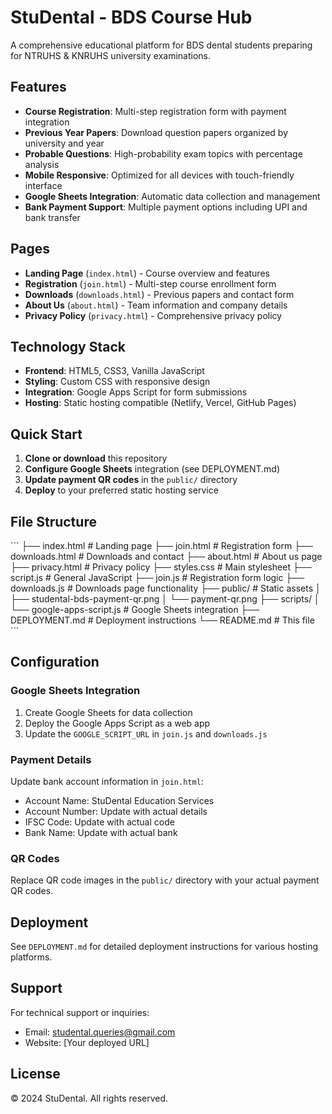 # StuDental - BDS Course Hub

A comprehensive educational platform for BDS dental students preparing for NTRUHS & KNRUHS university examinations.

## Features

- **Course Registration**: Multi-step registration form with payment integration
- **Previous Year Papers**: Download question papers organized by university and year
- **Probable Questions**: High-probability exam topics with percentage analysis
- **Mobile Responsive**: Optimized for all devices with touch-friendly interface
- **Google Sheets Integration**: Automatic data collection and management
- **Bank Payment Support**: Multiple payment options including UPI and bank transfer

## Pages

- **Landing Page** (`index.html`) - Course overview and features
- **Registration** (`join.html`) - Multi-step course enrollment form
- **Downloads** (`downloads.html`) - Previous papers and contact form
- **About Us** (`about.html`) - Team information and company details
- **Privacy Policy** (`privacy.html`) - Comprehensive privacy policy

## Technology Stack

- **Frontend**: HTML5, CSS3, Vanilla JavaScript
- **Styling**: Custom CSS with responsive design
- **Integration**: Google Apps Script for form submissions
- **Hosting**: Static hosting compatible (Netlify, Vercel, GitHub Pages)

## Quick Start

1. **Clone or download** this repository
2. **Configure Google Sheets** integration (see DEPLOYMENT.md)
3. **Update payment QR codes** in the `public/` directory
4. **Deploy** to your preferred static hosting service

## File Structure

\`\`\`
├── index.html              # Landing page
├── join.html               # Registration form
├── downloads.html          # Downloads and contact
├── about.html              # About us page
├── privacy.html            # Privacy policy
├── styles.css              # Main stylesheet
├── script.js               # General JavaScript
├── join.js                 # Registration form logic
├── downloads.js            # Downloads page functionality
├── public/                 # Static assets
│   ├── studental-bds-payment-qr.png
│   └── payment-qr.png
├── scripts/
│   └── google-apps-script.js    # Google Sheets integration
├── DEPLOYMENT.md           # Deployment instructions
└── README.md               # This file
\`\`\`

## Configuration

### Google Sheets Integration

1. Create Google Sheets for data collection
2. Deploy the Google Apps Script as a web app
3. Update the `GOOGLE_SCRIPT_URL` in `join.js` and `downloads.js`

### Payment Details

Update bank account information in `join.html`:
- Account Name: StuDental Education Services
- Account Number: Update with actual details
- IFSC Code: Update with actual code
- Bank Name: Update with actual bank

### QR Codes

Replace QR code images in the `public/` directory with your actual payment QR codes.

## Deployment

See `DEPLOYMENT.md` for detailed deployment instructions for various hosting platforms.

## Support

For technical support or inquiries:
- Email: studental.queries@gmail.com
- Website: [Your deployed URL]

## License

© 2024 StuDental. All rights reserved.

